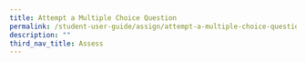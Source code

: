 ```yaml
---
title: Attempt a Multiple Choice Question
permalink: /student-user-guide/assign/attempt-a-multiple-choice-question/
description: ""
third_nav_title: Assess
---
```

